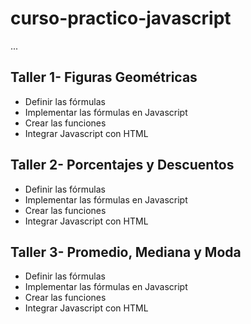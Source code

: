 # curso-practico-javascript

...

## Taller 1- Figuras Geométricas

- Definir las fórmulas
- Implementar las fórmulas en Javascript
- Crear las funciones
- Integrar Javascript con HTML

## Taller 2- Porcentajes y Descuentos

- Definir las fórmulas
- Implementar las fórmulas en Javascript
- Crear las funciones
- Integrar Javascript con HTML

## Taller 3- Promedio, Mediana y Moda

- Definir las fórmulas
- Implementar las fórmulas en Javascript
- Crear las funciones
- Integrar Javascript con HTML